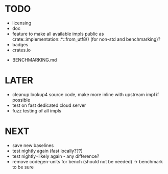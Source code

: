 # TODO
* licensing
* doc
* feature to make all available impls public as crate::implementation::*::from_utf8() (for non-std and benchmarking)?
* badges
* crates.io
- BENCHMARKING.md

# LATER
* cleanup lookup4 source code, make more inline with upstream impl if possible
* test on fast dedicated cloud server
* fuzz testing of all impls

# NEXT
* save new baselines
* test nightly again (fast locally???)
* test nightly+likely again - any difference?
* remove codegen-units for bench (should not be needed) -> benchmark to be sure